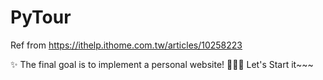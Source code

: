 # PyTour

Ref from https://ithelp.ithome.com.tw/articles/10258223

✨ The final goal is to implement a personal website! 
🎉🎉🎉 Let's Start it~~~